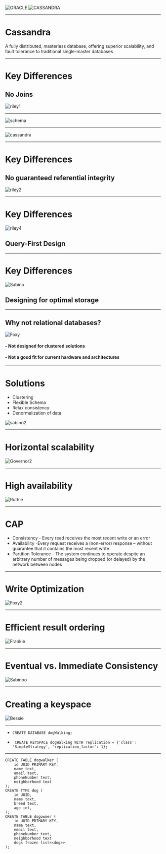 ![ORACLE](pics/oracleLogo.png)
![CASSANDRA](pics/cassandraLogo.png)

---
# Cassandra
 A fully distributed, masterless database, offering superior scalability,
 and fault tolerance to traditional single-master databases

---
# Key Differences
## No Joins
![riley1](pics/Riley1.jpg)

---
![schema](pics/dogSchema.png)

---
![cassandra](pics/clustering.png)

---
# Key Differences
## No guaranteed referential integrity
![riley2](pics/Riley2.jpg)


---
# Key Differences
![riley4](pics/Riley4.jpg)
## Query-First Design


---
# Key Differences
![Sabino](pics/1.jpg)
## Designing for optimal storage

---
## Why not relational databases?
![Foxy](pics/20161228_203520.jpg)
#### - Not designed for clustered solutions
#### - Not a good fit for current hardware and architectures

---
# Solutions
- Clustering
- Flexible Schema
- Relax consistency
- Denormalization of data

![sabino2](pics/1419809252093.jpg)

---
# Horizontal scalability
![Governor2](pics/20160521_111220.jpg)

---
# High availability
![Ruthie](pics/ruuthie.jpg)

---
# CAP
- Consistency - Every read receives the most recent write or an error
- Availability -Every request receives a (non-error) response – without guarantee that it contains the most recent write
- Partition Tolerance - The system continues to operate despite an arbitrary number of messages being dropped (or delayed) by the network between nodes
---
# Write Optimization
![Foxy2](pics/foxysoxy1.jpg)

---
# Efficient result ordering
![Frankie](pics/frankmeister2.jpg)

---
# Eventual vs. Immediate Consistency
![Sabinoo](pics/lilsabino2.jpg)

---
# Creating a keyspace
![Bessie](pics/20160908_155216.jpg)

---

- ```CREATE DATABASE dogWalking;```

- ``` CREATE KEYSPACE dogWalking WITH replication = {'class': 'SimpleStrategy', 'replication_factor': 1};```

---
``` 
CREATE TABLE dogwalker ( 
    id UUID PRIMARY KEY,
    name text,
    email text,
    phoneNumber text,
    neighborhood text
); 
CREATE TYPE dog ( 
    id UUID,
    name text,
    breed text,
    age int,
);
CREATE TABLE dogowner ( 
    id UUID PRIMARY KEY,
    name text,
    email text,
    phoneNumber text,
    neighborhood text
    dogs frozen list<<dog>>
);
```
